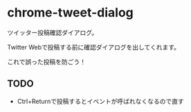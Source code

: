 # chrome-tweet-dialog

ツイッター投稿確認ダイアログ。

Twitter Webで投稿する前に確認ダイアログを出してくれます。

これで誤った投稿を防ごう！

## TODO

- Ctrl+Returnで投稿するとイベントが呼ばれなくなるので直す
